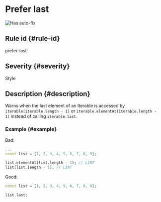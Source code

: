 # Prefer last

![Has auto-fix](https://img.shields.io/badge/-has%20auto--fix-success)

## Rule id {#rule-id}

prefer-last

## Severity {#severity}

Style

## Description {#description}

Warns when the last element of an Iterable is accessed by `iterable[iterable.length - 1]` or `iterable.elementAt(iterable.length - 1)` instead of calling `iterable.last`.

### Example {#example}

Bad:

```dart
...
const list = [1, 2, 3, 4, 5, 6, 7, 8, 9];

list.elementAt(list.length - 1); // LINT
list[list.length - 1]; // LINT
```

Good:

```dart
const list = [1, 2, 3, 4, 5, 6, 7, 8, 9];

list.last;
```
